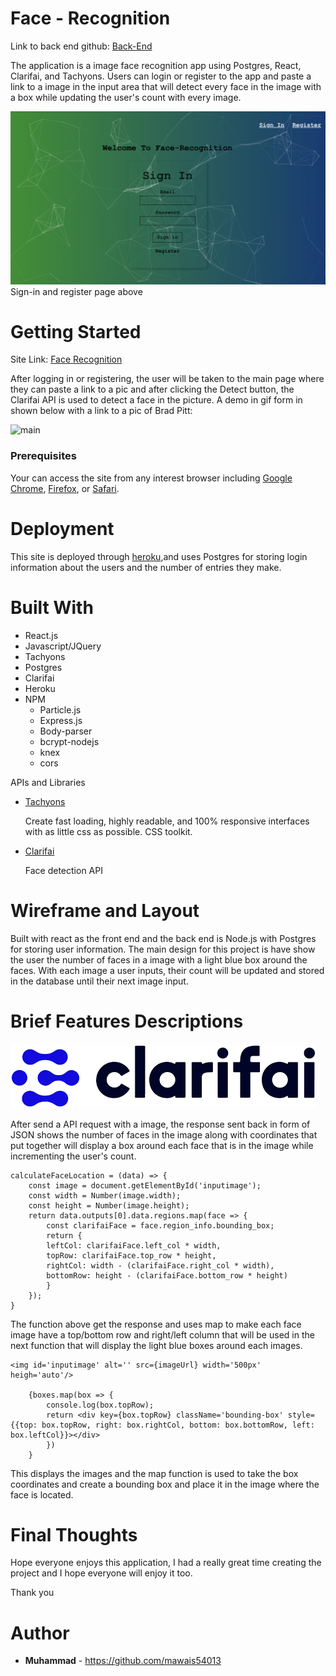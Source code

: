 # Face - Recognition

Link to back end github: [Back-End](https://github.com/mawais54013/face-recognition-back-end)

The application is a image face recognition app using Postgres, React, Clarifai, and Tachyons. Users can login or register to the app and paste a link to a image in the input area that will detect every face in the image with a box while updating the user's count with every image. 

![index](images/Screen1.png)
Sign-in and register page above

# Getting Started 

Site Link: [Face Recognition](https://face-recog01.herokuapp.com/)

After logging in or registering, the user will be taken to the main page where they can paste a link to a pic and after clicking the Detect button, the Clarifai API is used to detect a face in the picture. A demo in gif form in shown below with a link to a pic of Brad Pitt: 

![main](images/gif1.gif)

### Prerequisites

Your can access the site from any interest browser including [Google Chrome](https://www.google.com/chrome/), [Firefox](https://www.mozilla.org/en-US/firefox/new/), or [Safari](https://www.apple.com/safari/). 

# Deployment 

This site is deployed through [heroku](https://codechat-v1.herokuapp.com/),and uses Postgres for storing login information about the users and the number of entries they make. 

# Built With 
* React.js 
* Javascript/JQuery
* Tachyons
* Postgres
* Clarifai
* Heroku
* NPM 
    - Particle.js
    - Express.js
    - Body-parser
    - bcrypt-nodejs
    - knex
    - cors

APIs and Libraries 

* [Tachyons](http://tachyons.io/)


    Create fast loading, highly readable, and 100% responsive interfaces with as little css as possible. CSS toolkit. 

* [Clarifai](https://clarifai.com/models/face-detection-image-recognition-model-a403429f2ddf4b49b307e318f00e528b-detection#documentation)

    Face detection API 


# Wireframe and Layout

Built with react as the front end and the back end is Node.js with Postgres for storing user information. The main design for this project is have show the user the number of faces in a image with a light blue box around the faces. With each image a user inputs, their count will be updated and stored in the database until their next image input. 

# Brief Features Descriptions

![clarifai](images/clarifai.png)

After send a API request with a image, the response sent back in form of JSON shows the number of faces in the image along with coordinates that put together will display a box around each face that is in the image while incrementing the user's count. 

```
calculateFaceLocation = (data) => {
    const image = document.getElementById('inputimage');
    const width = Number(image.width);
    const height = Number(image.height);
    return data.outputs[0].data.regions.map(face => {
        const clarifaiFace = face.region_info.bounding_box;
        return {
        leftCol: clarifaiFace.left_col * width,
        topRow: clarifaiFace.top_row * height,
        rightCol: width - (clarifaiFace.right_col * width),
        bottomRow: height - (clarifaiFace.bottom_row * height)
        }
    });
}
```

The function above get the response and uses map to make each face image have a top/bottom row and right/left column that will be used in the next function that will display the light blue boxes around each images. 

```
<img id='inputimage' alt='' src={imageUrl} width='500px' heigh='auto'/>

    {boxes.map(box => {
        console.log(box.topRow);
        return <div key={box.topRow} className='bounding-box' style={{top: box.topRow, right: box.rightCol, bottom: box.bottomRow, left: box.leftCol}}></div>
        })
    }
```

This displays the images and the map function is used to take the box coordinates and create a bounding box and place it in the image where the face is located. 

# Final Thoughts
Hope everyone enjoys this application, I had a really great time creating the project and I hope everyone will enjoy it too.

Thank you

# Author
* **Muhammad** - https://github.com/mawais54013